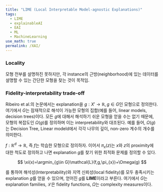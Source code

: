 ```yaml
---
title: "LIME (Local Interpretable Model-agnostic Explanations)"
tags:
  - LIME
  - explainableAI
  - EAI
  - ML
  - MachineLearning
use_math: true
permalink: /XAI/
---
```


### Locality
모형 전부를 설명하진 못하지만, 각 instance의 근방(neighborhood)에 있는 데이터를 설명할 수 있는 간단한 모형을 찾는 것이 목적임.

### Fidelity-interpretability trade-off
Ribeiro et al.의 논문에서는 explanation을 $g:X'\rightarrow \mathbb{R}, g\in G$인 모형으로 정의한다. 
여기에서 $G$는 잠재적으로 해석이 가능한 모형의 집합(예를 들어, linear models, decision trees)이다. 
모든 $g$에 대해서 해석하기 쉬운 모형을 얻을 수는 없기 때문에, 
모형의 복잡도인 $\Omega(g)$를 정의하며 이는 interpretability와 대조된다. 
예를 들어, $\Omega(g)$는 Decision Tree, Linear modeld에서 각각 나무의 깊이, non-zero 계수의 개수를 의미한다.

$f: \mathbb{R}^{d}\rightarrow\mathbb{R}$, 즉 $f$는 학습한 모형으로 정의하자. 이어서 $\pi_{x}(z)$는 $x$와 $z$의 proximity에 대한 척도로 정의하고 나면 
explanation $g$를 찾기 위한 최적화 문제를 정의할 수 있다. 

$$
\xi(x)=\argmin_{g\in G}\mathcal{L}(f,g,\pi_{x})+\Omega(g)
$$

를 통하여 해석성(Interpretability)와 지역 신뢰성(local fidelity)를 모두 충족시키는 explanation $g$를 얻을 수 있으며, 얻어진 $g$를 
**LIME**이라고 부른다. 여기에서 $G$는 explanation families, $\mathcal{L}$은 fidelity functions, $\Omega$는 complexity measures이다.

